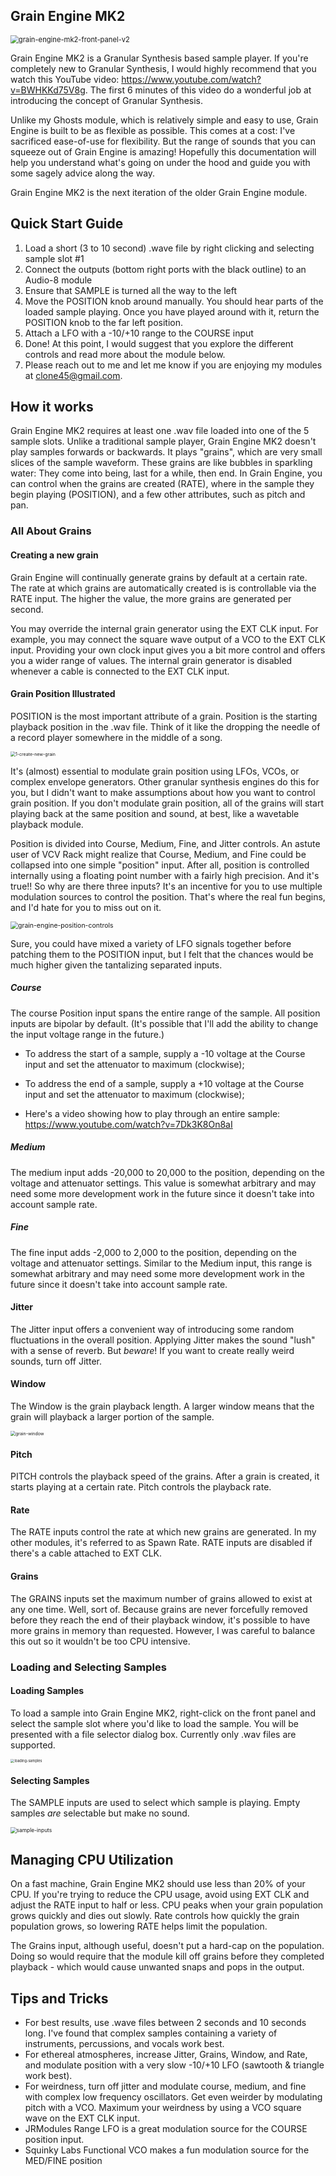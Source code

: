## Grain Engine MK2

<img src="images\grain-engine-mk2\grain-engine-mk2-front-panel-v2.png" alt="grain-engine-mk2-front-panel-v2" style="zoom:80%;" />

Grain Engine MK2 is a Granular Synthesis based sample player.  If you're completely new to Granular Synthesis, I would highly recommend that you watch this YouTube video: https://www.youtube.com/watch?v=BWHKKd75V8g.  The first 6 minutes of this video do a wonderful job at introducing the concept of Granular Synthesis.

Unlike my Ghosts module, which is relatively simple and easy to use, Grain Engine is built to be as flexible as possible.  This comes at a cost:  I've sacrificed ease-of-use for flexibility.  But the range of sounds that you can squeeze out of Grain Engine is amazing!  Hopefully this documentation will help you understand what's going on under the hood and guide you with some sagely advice along the way.

Grain Engine MK2 is the next iteration of the older Grain Engine module.

## Quick Start Guide

1. Load a short (3 to 10 second) .wave file by right clicking and selecting sample slot #1
2. Connect the outputs (bottom right ports with the black outline) to an Audio-8 module
3. Ensure that SAMPLE is turned all the way to the left
4. Move the POSITION knob around manually.  You should hear parts of the loaded sample playing.  Once you have played around with it, return the POSITION knob to the far left position.
5. Attach a LFO with a -10/+10 range to the COURSE input
6. Done!  At this point, I would suggest that you explore the different controls and read more about the module below.
7. Please reach out to me and let me know if you are enjoying my modules at clone45@gmail.com. 



## How it works

Grain Engine MK2 requires at least one .wav file loaded into one of the 5 sample slots.  Unlike a traditional sample player, Grain Engine MK2 doesn't play samples forwards or backwards.  It plays "grains", which are very small slices of the sample waveform.  These grains are like bubbles in sparkling water:  They come into being, last for a while, then end.  In Grain Engine, you can control when the grains are created (RATE), where in the sample they begin playing (POSITION), and a few other attributes, such as pitch and pan. 

### All About Grains

#### Creating a new grain

Grain Engine will continually generate grains by default at a certain rate.  The rate at which grains are automatically created is is controllable via the RATE input.  The higher the value, the more grains are generated per second.

You may override the internal grain generator using the EXT CLK input.  For example, you may connect the square wave output of a VCO to the EXT CLK input.  Providing your own clock input gives you a bit more control and offers you a wider range of values.  The internal grain generator is disabled whenever a cable is connected to the EXT CLK input.

#### Grain Position Illustrated

POSITION is the most important attribute of a grain.  Position is the starting playback position in the .wav file.  Think of it like the dropping the needle of a record player somewhere in the middle of a song.

<img src="images\grain-engine-mk2\1-create-new-grain.png" alt="1-create-new-grain" style="zoom:50%;" />

It's (almost) essential to modulate grain position using LFOs, VCOs, or complex envelope generators.  Other granular synthesis engines do this for you, but I didn't want to make assumptions about how you want to control grain position.  If you don't modulate grain position, all of the grains will start playing back at the same position and sound, at best, like a wavetable playback module.

Position is divided into Course, Medium, Fine, and Jitter controls.  An astute user of VCV Rack might realize that Course, Medium, and Fine could be collapsed into one simple "position" input.  After all, position is controlled internally using a floating point number with a fairly high precision.  And it's true!!  So why are there three inputs?  It's an incentive for you to use multiple modulation sources to control the position.  That's where the real fun begins, and I'd hate for you to miss out on it.

<img src="images\grain-engine-mk2\grain-engine-position-controls.png" alt="grain-engine-position-controls" style="zoom:75%;" />

Sure, you could have mixed a variety of LFO signals together before patching them to the POSITION input, but I felt that the chances would be much higher given the tantalizing separated inputs.  

##### Course

The course Position input spans the entire range of the sample.   All position inputs are bipolar by default.  (It's possible that I'll add the ability to change the input voltage range in the future.)

* To address the start of a sample, supply a -10 voltage at the Course input and set the attenuator to maximum (clockwise);

* To address the end of a sample,  supply a +10 voltage at the Course input and set the attenuator to maximum (clockwise);
* Here's a video showing how to play through an entire sample: https://www.youtube.com/watch?v=7Dk3K8On8aI

##### Medium

The medium input adds -20,000 to 20,000 to the position, depending on the voltage and attenuator settings.  This value is somewhat arbitrary and may need some more development work in the future since it doesn't take into account sample rate.

##### Fine

The fine input adds -2,000 to 2,000 to the position, depending on the voltage and attenuator settings.  Similar to the Medium input, this range is somewhat arbitrary and may need some more development work in the future since it doesn't take into account sample rate.



#### Jitter

The Jitter input offers a convenient way of introducing some random fluctuations in the overall position.  Applying Jitter makes the sound "lush" with a sense of reverb.  But *beware*!  If you want to create really weird sounds,  turn off Jitter.

#### Window

The Window is the grain playback length.  A larger window means that the grain will playback a larger portion of the sample.

<img src="images\grain-engine-mk2\grain-window.png" alt="grain-window" style="zoom:50%;" />

#### Pitch

PITCH controls the playback speed of the grains.  After a grain is created, it starts playing at a certain rate.  Pitch controls the playback rate.

#### Rate

The RATE inputs control the rate at which new grains are generated.  In my other modules, it's referred to as Spawn Rate.  RATE inputs are disabled if there's a cable attached to EXT CLK.

#### Grains

The GRAINS inputs set the maximum number of grains allowed to exist at any one time.  Well, sort of.  Because grains are never forcefully removed before they reach the end of their playback window, it's possible to have more grains in memory than requested.   However, I was careful to balance this out so it wouldn't be too CPU intensive.

### Loading and Selecting Samples

#### Loading Samples

To load a sample into Grain Engine MK2, right-click on the front panel and select the sample slot where you'd like to load the sample.  You will be presented with a file selector dialog box.  Currently only .wav files are supported.

<img src="images\grain-engine-mk2\loading-samples.png" alt="loading-samples" style="zoom:40%;" />

#### Selecting Samples

The SAMPLE inputs are used to select which sample is playing.  Empty samples *are* selectable but make no sound.

<img src="images\grain-engine-mk2\sample-inputs.png" alt="sample-inputs" style="zoom:60%;" />



## Managing CPU Utilization

On a fast machine, Grain Engine MK2 should use less than 20% of your CPU.  If you're trying to reduce the CPU usage, avoid using EXT CLK and adjust the RATE input to half or less.  CPU peaks when your grain population grows quickly and dies out slowly.  Rate controls how quickly the grain population grows, so lowering RATE helps limit the population.  

The Grains input, although useful, doesn't put a hard-cap on the population.  Doing so would require that the module kill off grains before they completed playback - which would cause unwanted snaps and pops in the output.



## Tips and Tricks

* For best results, use .wave files between 2 seconds and 10 seconds long.  I've found that complex samples containing a variety of instruments, percussions, and vocals work best.
* For ethereal atmospheres, increase Jitter, Grains, Window, and Rate, and modulate position with a very slow -10/+10 LFO (sawtooth & triangle work best).
* For weirdness, turn off jitter and modulate course, medium, and fine with complex low frequency oscillators.  Get even weirder by modulating pitch with a VCO.  Maximum your weirdness by using a VCO square wave on the EXT CLK input.
* JRModules Range LFO is a great modulation source for the COURSE position input.
* Squinky Labs Functional VCO makes a fun modulation source for the MED/FINE position
